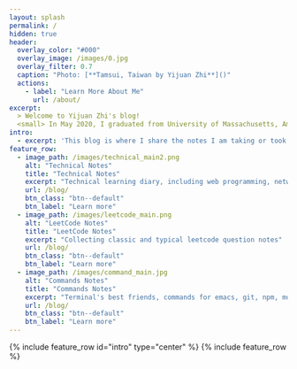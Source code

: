```yaml
---
layout: splash
permalink: /
hidden: true
header:
  overlay_color: "#000"
  overlay_image: /images/0.jpg
  overlay_filter: 0.7
  caption: "Photo: [**Tamsui, Taiwan by Yijuan Zhi**]()"
  actions:
    - label: "Learn More About Me"
      url: /about/
excerpt:
  > Welcome to Yijuan Zhi's blog!
  <small> In May 2020, I graduated from University of Massachusetts, Amherst with a bachelor degree in Computer Science and a minor degree in Mathematics. I will be joining Antra as a SDE in Sep 2020. </small>
intro: 
  - excerpt: 'This blog is where I share the notes I am taking or took. Including technical stuff learning, leetcode notes and commands learning. <br> `progress = learning` '
feature_row:
  - image_path: /images/technical_main2.png
    alt: "Technical Notes"
    title: "Technical Notes"
    excerpt: "Technical learning diary, including web programming, network, OS, etc"
    url: /blog/
    btn_class: "btn--default"
    btn_label: "Learn more"
  - image_path: /images/leetcode_main.png
    alt: "LeetCode Notes"
    title: "LeetCode Notes"
    excerpt: "Collecting classic and typical leetcode question notes"
    url: /blog/
    btn_class: "btn--default"
    btn_label: "Learn more"
  - image_path: /images/command_main.jpg
    alt: "Commands Notes"
    title: "Commands Notes"
    excerpt: "Terminal's best friends, commands for emacs, git, npm, mongodb, etc"
    url: /blog/
    btn_class: "btn--default"
    btn_label: "Learn more"      
---
```

{% include feature_row id="intro" type="center" %}
{% include feature_row %}